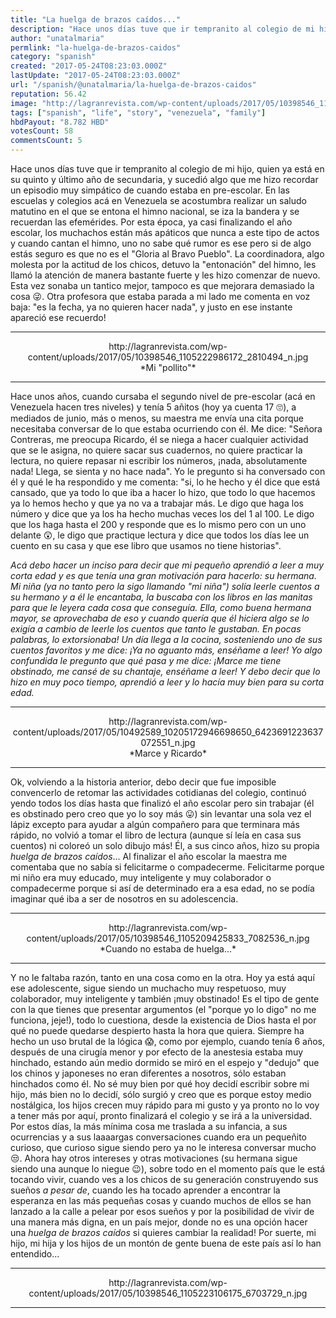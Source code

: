 ```yaml
---
title: "La huelga de brazos caídos..."
description: "Hace unos días tuve que ir tempranito al colegio de mi hijo, quien ya está en su quinto y último año de secundaria, y sucedió algo que me hizo recorda..."
author: "unatalmaria"
permlink: "la-huelga-de-brazos-caidos"
category: "spanish"
created: "2017-05-24T08:23:03.000Z"
lastUpdate: "2017-05-24T08:23:03.000Z"
url: "/spanish/@unatalmaria/la-huelga-de-brazos-caidos"
reputation: 56.42
image: "http://lagranrevista.com/wp-content/uploads/2017/05/10398546_1105222986172_2810494_n.jpg"
tags: ["spanish", "life", "story", "venezuela", "family"]
hbdPayout: "8.782 HBD"
votesCount: 58
commentsCount: 5
---
```


Hace unos días tuve que ir tempranito al colegio de mi hijo, quien ya está en su quinto y último año de secundaria, y sucedió algo que me hizo recordar un episodio muy simpático de cuando estaba en pre-escolar.
En las escuelas y colegios acá en Venezuela se acostumbra realizar un saludo matutino en el que se entona el himno nacional, se iza la bandera y se recuerdan las efemérides. Por esta época, ya casi finalizando el año escolar, los muchachos están más apáticos que nunca a este tipo de actos y cuando cantan el himno, uno no sabe qué rumor es ese pero si de algo estás seguro es que no es el "Gloria al Bravo Pueblo".  La coordinadora, algo molesta por la actitud de los chicos, detuvo la "entonación" del himno, les llamó la atención de manera bastante fuerte y les hizo comenzar de nuevo. Esta vez sonaba un tantico mejor, tampoco es que mejorara demasiado la cosa 😜. Otra profesora que estaba parada a mi lado me comenta en voz baja: "es la fecha, ya no quieren hacer nada", y justo en ese instante apareció ese recuerdo!
<hr>

<center>http://lagranrevista.com/wp-content/uploads/2017/05/10398546_1105222986172_2810494_n.jpg</center>
<center>*Mi "pollito"*</center>

<hr>
Hace unos años, cuando cursaba el segundo nivel de pre-escolar (acá en Venezuela hacen tres niveles) y tenía 5 añitos (hoy ya cuenta 17 🙄), a mediados de junio, más o menos,  su maestra me envía una cita porque necesitaba conversar de lo que estaba ocurriendo con él. Me dice: "Señora Contreras, me preocupa Ricardo, él se niega a hacer cualquier actividad que se le asigna, no quiere sacar sus cuadernos, no quiere practicar la lectura, no quiere repasar ni escribir los números, ¡nada, absolutamente nada! Llega, se sienta y no hace nada". Yo le pregunto si ha conversado con él y qué le ha respondido y me comenta: "si, lo he hecho y él dice que está cansado, que ya todo lo que iba a hacer lo hizo, que todo lo que hacemos ya lo hemos hecho y que ya no va a trabajar más. Le digo que haga los número y dice que ya los ha hecho muchas veces los del 1 al 100. Le digo que los haga hasta el 200 y responde que es lo mismo pero con un uno delante 😲, le digo que practique lectura y dice que todos los días lee un cuento en su casa y que ese libro que usamos no tiene historias".

*Acá debo hacer un inciso para decir que mi pequeño aprendió a leer a muy corta edad y es que tenía una gran motivación para hacerlo: su hermana. Mi niña (ya no tanto pero la sigo llamando "mi niña") solía leerle cuentos a su hermano y a él le encantaba, la buscaba con los libros en las manitas para que le leyera cada cosa que conseguía. Ella, como buena hermana mayor, se aprovechaba de eso y cuando quería que él hiciera algo se lo exigía a cambio de leerle los cuentos que tanto le gustaban. En pocas palabras, lo extorsionaba! Un día llega a la cocina, sosteniendo uno de sus cuentos favoritos y me dice: ¡Ya no aguanto más, enséñame a leer! Yo algo confundida le pregunto que qué pasa y me dice: ¡Marce me tiene obstinado, me cansé de su chantaje, enséñame a leer! Y debo decir que lo hizo en muy poco tiempo, aprendió a leer y lo hacía muy bien para su corta edad.* 
<hr>

<center>http://lagranrevista.com/wp-content/uploads/2017/05/10492589_10205172946698650_6423691223637072551_n.jpg</center>
<center>*Marce y Ricardo*</center>

<hr>

Ok, volviendo a la historia anterior, debo decir que fue imposible convencerlo de retomar las actividades cotidianas del colegio, continuó yendo todos los días hasta que finalizó el año escolar pero sin trabajar (él es obstinado pero creo que yo lo soy más 😛) sin levantar una sola vez el lápiz excepto para ayudar a algún compañero para que terminara más rápido, no volvió a tomar el libro de lectura (aunque sí leía en casa sus cuentos) ni coloreó un solo dibujo más! Él, a sus cinco años, hizo su propia *huelga de brazos caídos*...
Al finalizar el año escolar la maestra me comentaba que no sabía si felicitarme o compadecerme. Felicitarme porque mi niño era muy educado, muy inteligente y muy colaborador o compadecerme porque si así de determinado era a esa edad, no se podía imaginar qué iba a ser de nosotros en su adolescencia.
<hr>


<center>http://lagranrevista.com/wp-content/uploads/2017/05/10398546_1105209425833_7082536_n.jpg</center>
<center>*Cuando no estaba de huelga...*</center>

<hr>

Y no le faltaba razón, tanto en una cosa como en la otra. Hoy ya está aquí ese adolescente, sigue siendo un muchacho muy respetuoso, muy colaborador, muy inteligente y también ¡muy obstinado! Es el tipo de gente con la que tienes que presentar argumentos (el "porque yo lo digo" no me funciona, jeje!), todo lo cuestiona, desde la existencia de Dios hasta el por qué no puede quedarse despierto hasta la hora que quiera. Siempre ha hecho un uso brutal de la lógica 😱, como por ejemplo, cuando tenía 6 años, después de una cirugía menor y por efecto de la anestesia estaba muy hinchado, estando aún medio dormido  se miró en el espejo y "dedujo" que los chinos y japoneses no eran diferentes a nosotros, sólo estaban hinchados como él.
No sé muy bien por qué hoy decidí escribir sobre mi hijo, más bien no lo decidí, sólo surgió y creo que es porque estoy medio nostálgica, los hijos crecen muy rápido para mi gusto y ya pronto no lo voy a tener más por aquí, pronto finalizará el colegio y se irá a la universidad. Por estos días, la más mínima cosa me traslada a su infancia, a sus ocurrencias y a sus laaaargas conversaciones cuando era un pequeñito curioso, que curioso sigue siendo pero ya no le interesa conversar mucho 😒. 
Ahora hay otros intereses y otras motivaciones (su hermana sigue siendo una aunque lo niegue 😉), sobre todo en el momento país que le está tocando vivir, cuando ves a los chicos de su generación construyendo sus sueños *a pesar de*, cuando les ha tocado aprender a encontrar la esperanza en las más pequeñas cosas y cuando muchos de ellos se han lanzado a la calle a pelear por esos sueños y por la posibilidad de vivir de una manera más digna, en un país mejor, donde no es una opción  hacer una *huelga de brazos caídos* si quieres cambiar la realidad!
Por suerte, mi hijo, mi hija y los hijos de un montón de gente buena de este país así lo han entendido...
<hr>

<center>http://lagranrevista.com/wp-content/uploads/2017/05/10398546_1105223106175_6703729_n.jpg</center>

<hr>